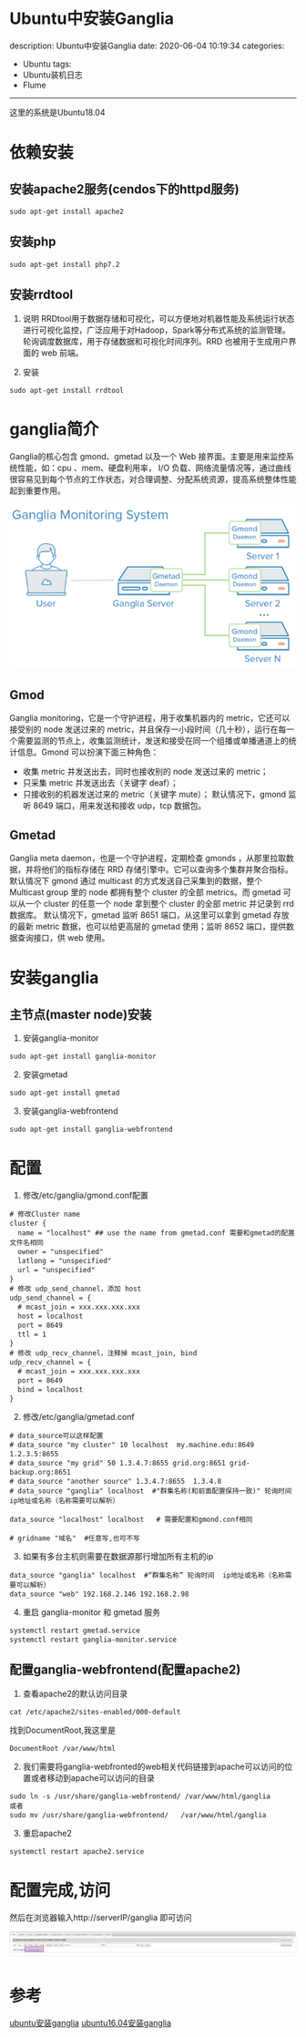 #   Ubuntu中安装Ganglia
description: Ubuntu中安装Ganglia
date: 2020-06-04 10:19:34
categories:
- Ubuntu
tags:
- Ubuntu装机日志
- Flume
---
这里的系统是Ubuntu18.04
#   依赖安装

##  安装apache2服务(cendos下的httpd服务)
```
sudo apt-get install apache2
```

##  安装php
```
sudo apt-get install php7.2
```

##  安装rrdtool
1.  说明
RRDtool用于数据存储和可视化，可以方便地对机器性能及系统运行状态进行可视化监控，广泛应用于对Hadoop，Spark等分布式系统的监测管理。轮询调度数据库，用于存储数据和可视化时间序列。RRD 也被用于生成用户界面的 web 前端。

2.  安装
```
sudo apt-get install rrdtool
```

#   ganglia简介
Ganglia的核心包含 gmond、gmetad 以及一个 Web 接界面。主要是用来监控系统性能，如：cpu 、mem、硬盘利用率， I/O 负载、网络流量情况等，通过曲线很容易见到每个节点的工作状态，对合理调整、分配系统资源，提高系统整体性能起到重要作用。

![](../images/2020/06/20200604001.png)


##  Gmod
Ganglia monitoring，它是一个守护进程，用于收集机器内的 metric，它还可以接受别的 node 发送过来的 metric，并且保存一小段时间（几十秒），运行在每一个需要监测的节点上，收集监测统计，发送和接受在同一个组播或单播通道上的统计信息。Gmond 可以扮演下面三种角色：
+   收集 metric 并发送出去，同时也接收别的 node 发送过来的 metric；
+   只采集 metric 并发送出去（关键字 deaf）；
+   只接收别的机器发送过来的 metric（关键字 mute）； 默认情况下，gmond 监听 8649 端口，用来发送和接收 udp，tcp 数据包。

##  Gmetad
Ganglia meta daemon，也是一个守护进程，定期检查 gmonds ，从那里拉取数据，并将他们的指标存储在 RRD 存储引擎中。它可以查询多个集群并聚合指标。默认情况下 gmond 通过 multicast 的方式发送自己采集到的数据，整个 Multicast group 里的 node 都拥有整个 cluster 的全部 metrics。而 gmetad 可以从一个 cluster 的任意一个 node 拿到整个 cluster 的全部 metric 并记录到 rrd 数据库。 默认情况下，gmetad 监听 8651 端口，从这里可以拿到 gmetad 存放的最新 metric 数据，也可以给更高层的 gmetad 使用；监听 8652 端口，提供数据查询接口，供 web 使用。

#   安装ganglia

##  主节点(master node)安装
1.  安装ganglia-monitor
```
sudo apt-get install ganglia-monitor
```

2.  安装gmetad
```
sudo apt-get install gmetad
```

3.  安装ganglia-webfrontend
```
sudo apt-get install ganglia-webfrontend
```

#   配置
1.  修改/etc/ganglia/gmond.conf配置
```
# 修改Cluster name
cluster {
  name = "localhost" ## use the name from gmetad.conf 需要和gmetad的配置文件名相同
  owner = "unspecified"
  latlong = "unspecified"
  url = "unspecified"
}
# 修改 udp_send_channel，添加 host
udp_send_channel = {
  # mcast_join = xxx.xxx.xxx.xxx
  host = localhost
  port = 8649
  ttl = 1
}
# 修改 udp_recv_channel，注释掉 mcast_join, bind
udp_recv_channel = {
  # mcast_join = xxx.xxx.xxx.xxx
  port = 8649
  bind = localhost
}
```

2.  修改/etc/ganglia/gmetad.conf
```
# data_source可以这样配置
# data_source "my cluster" 10 localhost  my.machine.edu:8649  1.2.3.5:8655
# data_source "my grid" 50 1.3.4.7:8655 grid.org:8651 grid-backup.org:8651
# data_source "another source" 1.3.4.7:8655  1.3.4.8
# data_source "ganglia" localhost  #"群集名称(和前面配置保持一致)" 轮询时间  ip地址或名称（名称需要可以解析）

data_source "localhost" localhost   # 需要配置和gmond.conf相同

# gridname "域名"  #任意写,也可不写
```

3.  如果有多台主机则需要在数据源那行增加所有主机的ip
```
data_source "ganglia" localhost  #“群集名称” 轮询时间  ip地址或名称（名称需要可以解析）
data_source "web" 192.168.2.146 192.168.2.98
```

4.  重启 ganglia-monitor 和 gmetad 服务
```
systemctl restart gmetad.service
systemctl restart ganglia-monitor.service
```

##  配置ganglia-webfrontend(配置apache2)
1.  查看apache2的默认访问目录
```
cat /etc/apache2/sites-enabled/000-default
```
找到DocumentRoot,我这里是
```
DocumentRoot /var/www/html
```

2.  我们需要将ganglia-webfronted的web相关代码链接到apache可以访问的位置或者移动到apache可以访问的目录
```
sudo ln -s /usr/share/ganglia-webfrontend/ /var/www/html/ganglia
或者
sudo mv /usr/share/ganglia-webfrontend/   /var/www/html/ganglia
```

3.  重启apache2
```
systemctl restart apache2.service
```

#   配置完成,访问
然后在浏览器输入http://serverIP/ganglia 即可访问

![](../images/2020/06/20200604002.png)


#   参考
[ubuntu安装ganglia](https://blog.csdn.net/Scape1989/article/details/19252431)
[ubuntu16.04安装ganglia](https://www.xitongjiaocheng.com/ubuntu/2018/64390.html)
